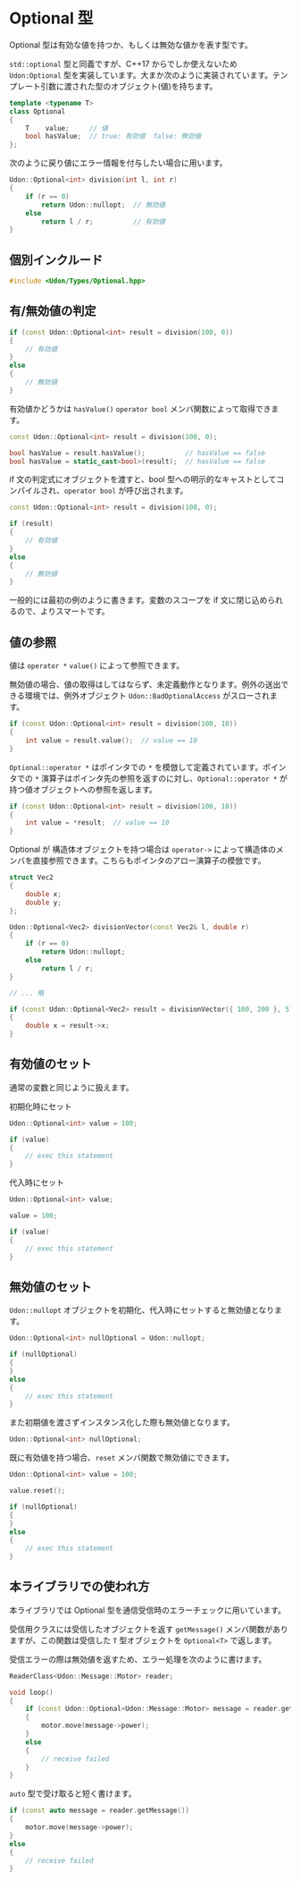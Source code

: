 # Optional 型

Optional 型は有効な値を持つか、もしくは無効な値かを表す型です。

`std::optional` 型と同義ですが、C++17 からでしか使えないため `Udon:Optional` 型を実装しています。大まか次のように実装されています。テンプレート引数に渡された型のオブジェクト(値)を持ちます。

```cpp
template <typename T>
class Optional
{
    T    value;     // 値
    bool hasValue;  // true: 有効値  false: 無効値
};
```

次のように戻り値にエラー情報を付与したい場合に用います。

```cpp
Udon::Optional<int> division(int l, int r)
{
    if (r == 0)
        return Udon::nullopt;  // 無効値
    else
        return l / r;          // 有効値
}
```

## 個別インクルード

```cpp
#include <Udon/Types/Optional.hpp>
```

## 有/無効値の判定

```cpp
if (const Udon::Optional<int> result = division(100, 0))
{
    // 有効値
}
else
{
    // 無効値
}
```

有効値かどうかは `hasValue()` `operator bool` メンバ関数によって取得できます。

```cpp
const Udon::Optional<int> result = division(100, 0);

bool hasValue = result.hasValue();          // hasValue == false
bool hasValue = static_cast<bool>(result);  // hasValue == false
```

if 文の判定式にオブジェクトを渡すと、bool 型への明示的なキャストとしてコンパイルされ、`operator bool` が呼び出されます。

```cpp
const Udon::Optional<int> result = division(100, 0);

if (result)
{
    // 有効値
}
else
{
    // 無効値
}
```

一般的には最初の例のように書きます。変数のスコープを if 文に閉じ込められるので、よりスマートです。

## 値の参照

値は `operator *` `value()` によって参照できます。

無効値の場合、値の取得はしてはならず、未定義動作となります。例外の送出できる環境では、例外オブジェクト `Udon::BadOptionalAccess` がスローされます。

```cpp
if (const Udon::Optional<int> result = division(100, 10))
{
    int value = result.value();  // value == 10
}
```

`Optional::operator *` はポインタでの `*` を模倣して定義されています。ポインタでの `*` 演算子はポインタ先の参照を返すのに対し、`Optional::operator *` が持つ値オブジェクトへの参照を返します。

```cpp
if (const Udon::Optional<int> result = division(100, 10))
{
    int value = *result;  // value == 10
}
```

Optional が 構造体オブジェクトを持つ場合は `operator->` によって構造体のメンバを直接参照できます。こちらもポインタのアロー演算子の模倣です。

```cpp
struct Vec2
{
    double x;
    double y;
};
```

```cpp
Udon::Optional<Vec2> divisionVector(const Vec2& l, double r)
{
    if (r == 0)
        return Udon::nullopt;
    else
        return l / r;
}

// ... 略

if (const Udon::Optional<Vec2> result = divisionVector({ 100, 200 }, 5))
{
    double x = result->x;
}
```

## 有効値のセット

通常の変数と同じように扱えます。

初期化時にセット

```cpp
Udon::Optional<int> value = 100;

if (value)
{
    // exec this statement
}
```

代入時にセット

```cpp
Udon::Optional<int> value;

value = 100;

if (value)
{
    // exec this statement
}
```

## 無効値のセット

`Udon::nullopt` オブジェクトを初期化、代入時にセットすると無効値となります。

```cpp
Udon::Optional<int> nullOptional = Udon::nullopt;

if (nullOptional)
{
}
else
{
    // exec this statement
}
```

また初期値を渡さずインスタンス化した際も無効値となります。

```cpp
Udon::Optional<int> nullOptional;
```

既に有効値を持つ場合、`reset` メンバ関数で無効値にできます。

```cpp
Udon::Optional<int> value = 100;

value.reset();

if (nullOptional)
{
}
else
{
    // exec this statement
}
```

## 本ライブラリでの使われ方

本ライブラリでは Optional 型を通信受信時のエラーチェックに用いています。

受信用クラスには受信したオブジェクトを返す `getMessage()` メンバ関数がありますが、この関数は受信した `T` 型オブジェクトを `Optional<T>` で返します。

受信エラーの際は無効値を返すため、エラー処理を次のように書けます。

```cpp
ReaderClass<Udon::Message::Motor> reader;

void loop()
{
    if (const Udon::Optional<Udon::Message::Motor> message = reader.getMessage())
    {
        motor.move(message->power);
    }
    else
    {
        // receive failed
    }
}
```

`auto` 型で受け取ると短く書けます。

```cpp
if (const auto message = reader.getMessage())
{
    motor.move(message->power);
}
else
{
    // receive failed
}
```
